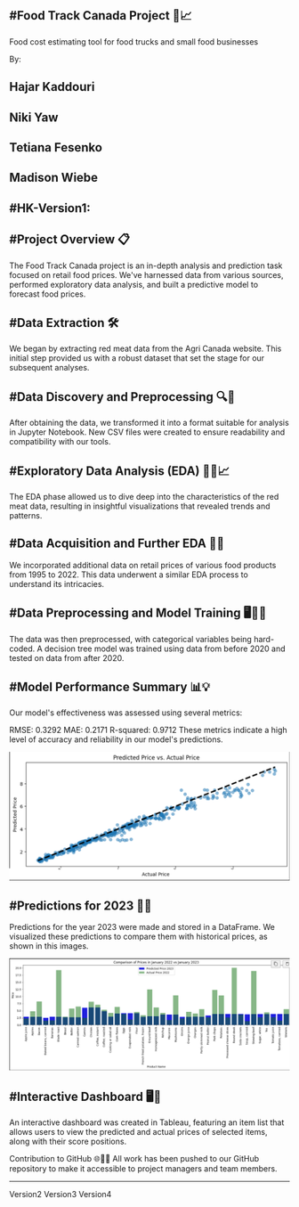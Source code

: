 ## #Food Track Canada Project  🍁📈
Food cost estimating tool for food trucks and small food businesses



By:
## Hajar Kaddouri
## Niki Yaw
## Tetiana Fesenko
## Madison Wiebe

## #HK-Version1:

## #Project Overview 📋
The Food Track Canada project is an in-depth analysis and prediction task focused on retail food prices. We've harnessed data from various sources, performed exploratory data analysis, and built a predictive model to forecast food prices.

## #Data Extraction 🛠️
We began by extracting red meat data from the Agri Canada website. This initial step provided us with a robust dataset that set the stage for our subsequent analyses.

## #Data Discovery and Preprocessing 🔍📝
After obtaining the data, we transformed it into a format suitable for analysis in Jupyter Notebook. New CSV files were created to ensure readability and compatibility with our tools.

## #Exploratory Data Analysis (EDA) 🕵️‍♂️📈
The EDA phase allowed us to dive deep into the characteristics of the red meat data, resulting in insightful visualizations that revealed trends and patterns.

## #Data Acquisition and Further EDA 🥗➕
We incorporated additional data on retail prices of various food products from 1995 to 2022. This data underwent a similar EDA process to understand its intricacies.

## #Data Preprocessing and Model Training 🖥️👩‍🔬
The data was then preprocessed, with categorical variables being hard-coded. A decision tree model was trained using data from before 2020 and tested on data from after 2020.

## #Model Performance Summary 📊💡
Our model's effectiveness was assessed using several metrics:

RMSE: 0.3292
MAE: 0.2171
R-squared: 0.9712
These metrics indicate a high level of accuracy and reliability in our model's predictions.

![Alt text](image.png)

## #Predictions for 2023 🚀🔮
Predictions for the year 2023 were made and stored in a DataFrame. We visualized these predictions to compare them with historical prices, as shown in this images.

 ![Alt text](image-1.png)
 

## #Interactive Dashboard 🖥️🤹
An interactive dashboard was created in Tableau, featuring an item list that allows users to view the predicted and actual prices of selected items, along with their score positions.

Contribution to GitHub 🌐👨‍💻
All work has been pushed to our GitHub repository to make it accessible to project managers and team members.

-------------------------------------------------------------------------------------------------------------------

Version2
Version3
Version4